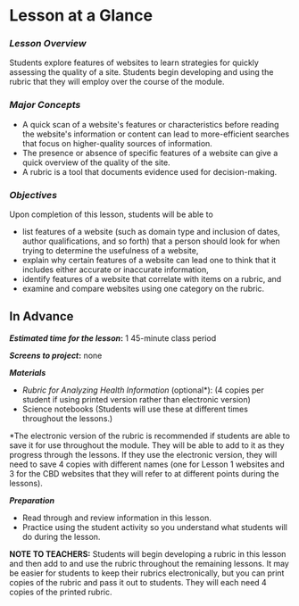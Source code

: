 # **Lesson at a Glance**

### **_Lesson Overview_**
Students explore features of websites to learn strategies for quickly assessing the quality of a site. Students begin developing and using the rubric that they will employ over the course of the module. 

### **_Major Concepts_**
- A quick scan of a website's features or characteristics before reading the website's information or content can lead to more-efficient searches that focus on higher-quality sources of information.
- The presence or absence of specific features of a website can give a quick overview of the quality of the site. 
- A rubric is a tool that documents evidence used for decision-making. 

### **_Objectives_**
Upon completion of this lesson, students will be able to
- list features of a website (such as domain type and inclusion of dates, author qualifications, and so forth) that a person should look for when trying to determine the usefulness of a website, 
- explain why certain features of a website can lead one to think that it includes either accurate or inaccurate information, 
- identify features of a website that correlate with items on a rubric, and
- examine and compare websites using one category on the rubric.

## **In Advance**

**_Estimated time for the lesson_:** 1 45-minute class period

**_Screens to project_:** none

**_Materials_**
- _Rubric for Analyzing Health Information_ (optional\*): (4 copies per student if using printed version rather than electronic version)
- Science notebooks (Students will use these at different times throughout the lessons.) 

*The electronic version of the rubric is recommended if students are able to save it for use throughout the module. They will be able to add to it as they progress through the lessons. If they use the electronic version, they will need to save 4 copies with different names (one for Lesson 1 websites and 3 for the CBD websites that they will refer to at different points during the lessons). 

**_Preparation_**
- Read through and review information in this lesson. 
- Practice using the student activity so you understand what students will do during the lesson.

**NOTE TO TEACHERS:** Students will begin developing a rubric in this lesson and then add to and use the rubric throughout the remaining lessons. It may be easier for students to keep their rubrics electronically, but you can print copies of the rubric and pass it out to students. They will each need 4 copies of the printed rubric.